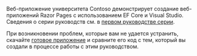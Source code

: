 Веб-приложение университета Contoso демонстрирует создание веб-приложений Razor Pages с использованием EF Core и Visual Studio. Сведения о серии руководств см. в [первом руководстве серии](xref:data/ef-rp/intro).

При возникновении проблем, которые вам не удается устранить, скачайте [готовое приложение](https://github.com/aspnet/AspNetCore.Docs/tree/master/aspnetcore/data/ef-rp/intro/samples) и сравните его код с тем, который вы создали в процессе работы с этим руководством.
